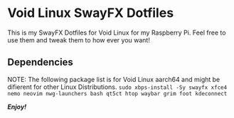 # Void Linux SwayFX Dotfiles

This is my SwayFX Dotfiles for Void Linux for my Raspberry Pi. Feel free to use them and tweak them to how ever you want!

## Dependencies
NOTE: The following package list is for Void Linux aarch64 and might be difierent for other Linux Distributions. 
```sudo xbps-install -Sy swayfx xfce4 nemo neovim nwg-launchers bash qt5ct htop waybar grim foot kdeconnect```

***Enjoy!***
